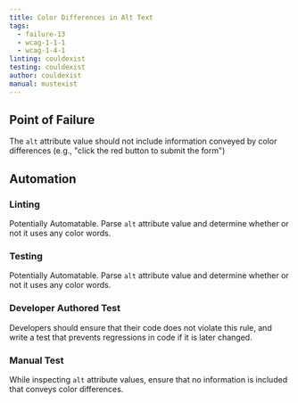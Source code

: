 ```yaml
---
title: Color Differences in Alt Text
tags: 
  - failure-13
  - wcag-1-1-1
  - wcag-1-4-1
linting: couldexist
testing: couldexist
author: couldexist
manual: mustexist
---
```


## Point of Failure

The `alt` attribute value should not include information conveyed by color differences (e.g., "click the red button to submit the form")

## Automation

### Linting

Potentially Automatable. Parse `alt` attribute value and determine whether or not it uses any color words.

### Testing

Potentially Automatable. Parse `alt` attribute value and determine whether or not it uses any color words.

### Developer Authored Test

Developers should ensure that their code does not violate this rule, and write a test that prevents regressions in code if it is later changed.

### Manual Test

While inspecting `alt` attribute values, ensure that no information is included that conveys color differences.
